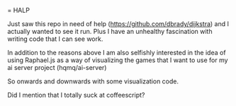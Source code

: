 = HALP

Just saw this repo in need of help (https://github.com/dbrady/dijkstra) and I actually wanted to see it run.  Plus I have an unhealthy fascination with writing code that I can see work.

In addition to the reasons above I am also selfishly interested in the idea of using Raphael.js as a way of visualizing the games that I want to use for my ai server project (hqmq/ai-server)

So onwards and downwards with some visualization code.

Did I mention that I totally suck at coffeescript?